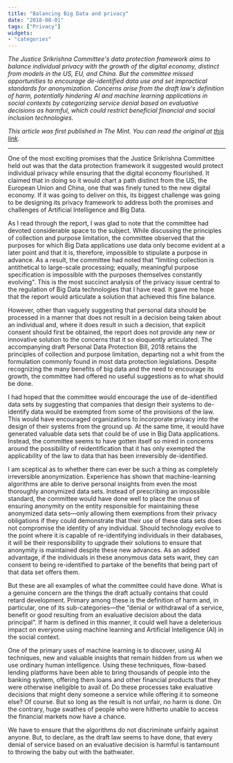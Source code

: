 ```yaml
---
title: "Balancing Big Data and privacy"
date: "2018-08-01"
tags: ["Privacy"]
widgets: 
- "categories"
---
```


*The Justice Srikrishna Committee's data protection framework aims to balance individual privacy with the growth of the digital economy, distinct from models in the US, EU, and China. But the committee missed opportunities to encourage de-identified data use and set impractical standards for anonymization. Concerns arise from the draft law's definition of harm, potentially hindering AI and machine learning applications in social contexts by categorizing service denial based on evaluative decisions as harmful, which could restrict beneficial financial and social inclusion technologies.*
<!--more-->
*This article was first published in The Mint. You can read the original at [this link](https://www.livemint.com/Home-Page/a1644hvx1dHCTOTBttZKjL/Balancing-Big-Data-and-privacy.html).*

---

One of the most exciting promises that the Justice Srikrishna Committee held out was that the data protection framework it suggested would protect individual privacy while ensuring that the digital economy flourished. It claimed that in doing so it would chart a path distinct from the US, the European Union and China, one that was finely tuned to the new digital economy. If it was going to deliver on this, its biggest challenge was going to be designing its privacy framework to address both the promises and challenges of Artificial Intelligence and Big Data.

As I read through the report, I was glad to note that the committee had devoted considerable space to the subject. While discussing the principles of collection and purpose limitation, the committee observed that the purposes for which Big Data applications use data only become evident at a later point and that it is, therefore, impossible to stipulate a purpose in advance. As a result, the committee had noted that “limiting collection is antithetical to large-scale processing; equally, meaningful purpose specification is impossible with the purposes themselves constantly evolving". This is the most succinct analysis of the privacy issue central to the regulation of Big Data technologies that I have read. It gave me hope that the report would articulate a solution that achieved this fine balance.

However, other than vaguely suggesting that personal data should be processed in a manner that does not result in a decision being taken about an individual and, where it does result in such a decision, that explicit consent should first be obtained, the report does not provide any new or innovative solution to the concerns that it so eloquently articulated. The accompanying draft Personal Data Protection Bill, 2018 retains the principles of collection and purpose limitation, departing not a whit from the formulation commonly found in most data protection legislations. Despite recognizing the many benefits of big data and the need to encourage its growth, the committee had offered no useful suggestions as to what should be done.

I had hoped that the committee would encourage the use of de-identified data sets by suggesting that companies that design their systems to de-identify data would be exempted from some of the provisions of the law. This would have encouraged organizations to incorporate privacy into the design of their systems from the ground up. At the same time, it would have generated valuable data sets that could be of use in Big Data applications. Instead, the committee seems to have gotten itself so mired in concerns around the possibility of reidentification that it has only exempted the applicability of the law to data that has been irreversibly de-identified.

I am sceptical as to whether there can ever be such a thing as completely irreversible anonymization. Experience has shown that machine-learning algorithms are able to derive personal insights from even the most thoroughly anonymized data sets. Instead of prescribing an impossible standard, the committee would have done well to place the onus of ensuring anonymity on the entity responsible for maintaining these anonymized data sets—only allowing them exemptions from their privacy obligations if they could demonstrate that their use of these data sets does not compromise the identity of any individual. Should technology evolve to the point where it is capable of re-identifying individuals in their databases, it will be their responsibility to upgrade their solutions to ensure that anonymity is maintained despite these new advances. As an added advantage, if the individuals in these anonymous data sets want, they can consent to being re-identified to partake of the benefits that being part of that data set offers them.

But these are all examples of what the committee could have done. What is a genuine concern are the things the draft actually contains that could retard development. Primary among these is the definition of harm and, in particular, one of its sub-categories—the “denial or withdrawal of a service, benefit or good resulting from an evaluative decision about the data principal". If harm is defined in this manner, it could well have a deleterious impact on everyone using machine learning and Artificial Intelligence (AI) in the social context.

One of the primary uses of machine learning is to discover, using AI techniques, new and valuable insights that remain hidden from us when we use ordinary human intelligence. Using these techniques, flow-based lending platforms have been able to bring thousands of people into the banking system, offering them loans and other financial products that they were otherwise ineligible to avail of. Do these processes take evaluative decisions that might deny someone a service while offering it to someone else? Of course. But so long as the result is not unfair, no harm is done. On the contrary, huge swathes of people who were hitherto unable to access the financial markets now have a chance.

We have to ensure that the algorithms do not discriminate unfairly against anyone. But, to declare, as the draft law seems to have done, that every denial of service based on an evaluative decision is harmful is tantamount to throwing the baby out with the bathwater.

